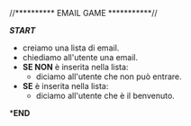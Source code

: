 //**********    EMAIL GAME   ***********//


***START***

- creiamo una lista di email.
- chiediamo all'utente una email.
- **SE NON** è inserita nella lista:
    - diciamo all'utente che non può entrare.
- **SE** è inserita nella lista:
    - diciamo all'utente che è il benvenuto.

***END**    